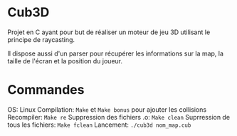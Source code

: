 # Cub3D

Projet en C ayant pour but de réaliser un moteur de jeu 3D utilisant le principe de raycasting.

Il dispose aussi d'un parser pour récupérer les informations sur la map, la taille de l'écran et la position du joueur.

# Commandes

OS: Linux
Compilation: `Make` et `Make bonus` pour ajouter les collisions
Recompiler: `Make re`
Suppression des fichiers .o: `Make clean`
Suprression de tous les fichiers: `Make fclean`
Lancement: `./cub3d nom_map.cub`
